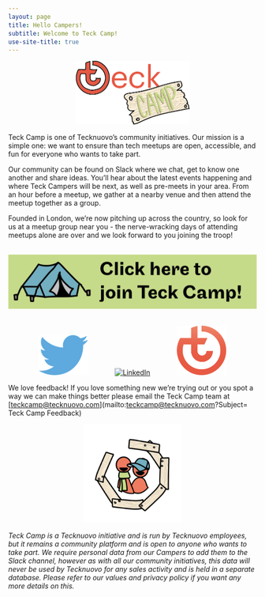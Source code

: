 ```yaml
---
layout: page
title: Hello Campers!
subtitle: Welcome to Teck Camp!
use-site-title: true
---
```

<p align="center">
  <img src="https://raw.githubusercontent.com/teckcamp/teckcamp.github.io/master/img/Teck%20Camp%20logo.png" width="231" height="129" alt="Teck Camp logo" title="Hello Campers!"> 
</p>

Teck Camp is one of Tecknuovo’s community initiatives. Our mission is a simple one: we want to ensure than tech meetups are open, accessible, and fun for everyone who wants to take part. 

Our community can be found on Slack where we chat, get to know one another and share ideas. You’ll hear about the latest events happening and where Teck Campers will be next, as well as pre-meets in your area. From an hour before a meetup, we gather at a nearby venue and then attend the meetup together as a group. 

Founded in London, we’re now pitching up across the country, so look for us at a meetup group near you - the nerve-wracking days of attending meetups alone are over and we look forward to you joining the troop!
<br/><br/>

[![Sign Up To Teck Camp Slack](/img/TC%20website%20Slack%20button.png "Button Teck Camp Sign Up")](https://teck.camp/register/)
<br/><br/>

<p align="center">
  <a href="https://www.twitter.com/teckcamp/"><img src="https://raw.githubusercontent.com/teckcamp/teckcamp.github.io/master/img/TC_Twitter_logo.png" width="100" height="81" style="margin:0px 50px" alt="Twitter" title="Follow us on Twitter!"></a> 
<a href="https://www.linkedin.com/showcase/teckcamp/"><img src="https://raw.githubusercontent.com/teckcamp/teckcamp.github.io/master/img/LinkedIn_logo.png" width="100" height="100" alt="LinkedIn" title="Follow us on LinkedIn!"></a>
  <a href="https://tecknuovo.com/?utm_source=teckcamp&utm_medium=tc-site&utm_campaign=tc-redirects"> <img src="https://raw.githubusercontent.com/teckcamp/teckcamp.github.io/master/img/Tecknuovo_logo.png" width="100" height="100" style="margin:0px 50px" alt="Tecknuovo" title="Check out the Tecknuovo site!"></a>
</p>

We love feedback! If you love something new we’re trying out or you spot a way we can make things better please email the Teck Camp team at [teckcamp@tecknuovo.com](mailto:teckcamp@tecknuovo.com?Subject= Teck Camp Feedback)

<p align="center">
  <img src="https://raw.githubusercontent.com/teckcamp/teckcamp.github.io/master/img/TC_Avatar.png" width="200" height="200" alt="Teck Camp avatar" title="Hello Campers!"> 
</p>

_Teck Camp is a Tecknuovo initiative and is run by Tecknuovo employees, but it remains a community platform and is open to anyone who wants to take part. We require personal data from our Campers to add them to the Slack channel, however as with all our community initiatives, this data will never be used by Tecknuovo for any sales activity and is held in a separate database. Please refer to our values and privacy policy if you want any more details on this._
